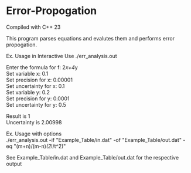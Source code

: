 # Error-Propogation

Compiled with C++ 23

This program parses equations and evalutes them and performs error propogation.

Ex. Usage in Interactive Use
./err_analysis.out

Enter the formula for f: 2*x+4*y<br>
Set variable x: 0.1<br>
Set precision for x: 0.00001<br>
Set uncertainty for x: 0.1<br>
Set variable y: 0.2<br>
Set precision for y: 0.0001<br>
Set uncertainty for y: 0.5<br>

Result is 1<br>
Uncertainty is 2.00998

Ex. Usage with options<br>
./err_analysis.out -if "Example_Table/in.dat" -of "Example_Table/out.dat" -eq "(m+n)/(m-n)*(2*l/t^2)"

See Example_Table/in.dat and Example_Table/out.dat for the respective output
